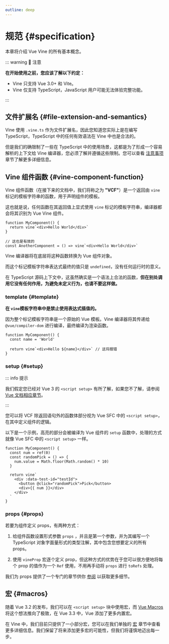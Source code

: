 ```yaml
---
outline: deep
---
```


# 规范 {#specification}

本章将介绍 Vue Vine 的所有基本概念。

::: warning 🚨 注意

<b>在开始使用之前，您应该了解以下约定：</b>

- Vine 只支持 Vue 3.0+ 和 Vite。
- Vine 仅支持 TypeScript，JavaScript 用户可能无法体验完整功能。

:::

## 文件扩展名 {#file-extension-and-semantics}

Vine 使用 `.vine.ts` 作为文件扩展名，因此您知道您实际上是在编写 TypeScript，TypeScript 中的任何有效语法在 Vine 中也是合法的。

但是我们的确限制了一些在 TypeScript 中的使用场景，这都是为了形成一个容易解析的上下文给 Vine 编译器，您必须了解并遵循这些限制。您可以查看 [注意事项](./caveats) 章节了解更多详细信息。

## Vine 组件函数 {#vine-component-function}

Vine 组件函数（在接下来的文档中，我们将称之为 **"VCF"**）是一个返回由 `vine` 标记的模板字符串的函数，用于声明组件的模板。

这也就是说，任何函数在其返回值上显式使用 `vine` 标记的模板字符串，编译器都会将其识别为 Vue Vine 组件。

```vue-vine
function MyComponent() {
  return vine`<div>Hello World</div>`
}

// 这也是有效的
const AnotherComponent = () => vine`<div>Hello World</div>`
```

Vine 编译器将在底层将这种函数转换为 Vue 组件对象。

而这个标记模板字符串表达式最终的值只是 `undefined`，没有任何运行时的意义。

在 TypeScript 源码上下文中，这虽然确实是一个语法上合法的函数，<b class="text-rose-400">但在别处调用它没有任何作用，为避免未定义行为，也请不要这样做。</b>

### template {#template}

**在 `vine`模板字符串中是禁止使用表达式插值的。**

因为整个标记模板字符串是一个原始的 Vue 模板。Vine 编译器将其传递给 `@vue/compiler-dom` 进行编译，最终编译为渲染函数。

```vue-vine
function MyComponent() {
  const name = 'World'

  return vine`<div>Hello ${name}</div>` // 这将报错
}
```

### setup {#setup}

::: info 提示

我们假定您已经对 Vue 3 的 `<script setup>` 有所了解，如果您不了解，请参阅 [Vue 文档相应章节](https://cn.vuejs.org/api/sfc-script-setup.html#script-setup)。

:::

您可以将 VCF 除返回语句外的函数体部分视为 Vue SFC 中的 `<script setup>`，在其中定义组件的逻辑。

以下是一个示例，高亮的部分会被编译为 Vue 组件的 `setup` 函数中，处理的方式就像 Vue SFC 中的 `<script setup>` 一样。

```vue-vine
function MyComponent() {
  const num = ref(0)
  const randomPick = () => {
    num.value = Math.floor(Math.random() * 10)
  }

  return vine`
    <div :data-test-id="testId">
      <button @click="randomPick">Pick</button>
      <div>{{ num }}</div>
    </div>
  `
}
```

### props {#props}

若要为组件定义 props，有两种方式：

1. 给组件函数设置形式参数 `props` ，并且是第一个参数，并为其编写一个 TypeScript 对象字面量形式的类型注解，其中包含您想要定义的所有 props。

2. 使用 `vineProp` 宏逐个定义 prop，但这种方式的优势在于您可以很方便地将每个 prop 的值作为一个 `Ref` 使用，不用再手动将 `props` 进行 `toRefs` 处理。

我们为 props 提供了一个专门的章节供你 [参阅](./props.html) 以获取更多细节。

## 宏 {#macros}

随着 Vue 3.2 的发布，我们可以在 `<script setup>` 块中使用宏，而 [Vue Macros](https://vue-macros.sxzz.moe/) 将这个想法推向了极致，在 Vue 3.3 中，Vue 添加了更多内置宏。

在 Vine 中，我们目前只提供了一小部分宏，您可以在我们单独的 [宏](./macros.html) 章节中查看更多详细信息。我们保留了将来添加更多宏的可能性，但我们将谨慎地迈出每一步。
